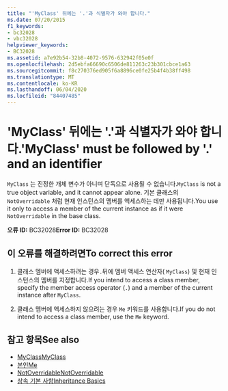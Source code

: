 ```yaml
---
title: "'MyClass' 뒤에는 '.'과 식별자가 와야 합니다."
ms.date: 07/20/2015
f1_keywords:
- bc32028
- vbc32028
helpviewer_keywords:
- BC32028
ms.assetid: a7e92b54-32b8-4072-9576-632942f05e0f
ms.openlocfilehash: 2d5ebfa66690c6506de811263c23b301cbce1a63
ms.sourcegitcommit: f8c270376ed905f6a8896ce0fe25b4f4b38ff498
ms.translationtype: MT
ms.contentlocale: ko-KR
ms.lasthandoff: 06/04/2020
ms.locfileid: "84407485"
---
```

# <a name="myclass-must-be-followed-by--and-an-identifier"></a><span data-ttu-id="2961d-102">'MyClass' 뒤에는 '.'과 식별자가 와야 합니다.</span><span class="sxs-lookup"><span data-stu-id="2961d-102">'MyClass' must be followed by '.' and an identifier</span></span>
<span data-ttu-id="2961d-103">`MyClass` 는 진정한 개체 변수가 아니며 단독으로 사용될 수 없습니다.</span><span class="sxs-lookup"><span data-stu-id="2961d-103">`MyClass` is not a true object variable, and it cannot appear alone.</span></span> <span data-ttu-id="2961d-104">기본 클래스의 `NotOverridable` 처럼 현재 인스턴스의 멤버를 액세스하는 데만 사용됩니다.</span><span class="sxs-lookup"><span data-stu-id="2961d-104">You use it only to access a member of the current instance as if it were `NotOverridable` in the base class.</span></span>  
  
 <span data-ttu-id="2961d-105">**오류 ID:** BC32028</span><span class="sxs-lookup"><span data-stu-id="2961d-105">**Error ID:** BC32028</span></span>  
  
## <a name="to-correct-this-error"></a><span data-ttu-id="2961d-106">이 오류를 해결하려면</span><span class="sxs-lookup"><span data-stu-id="2961d-106">To correct this error</span></span>  
  
1. <span data-ttu-id="2961d-107">클래스 멤버에 액세스하려는 경우`.`뒤에 멤버 액세스 연산자( `MyClass`) 및 현재 인스턴스의 멤버를 지정합니다.</span><span class="sxs-lookup"><span data-stu-id="2961d-107">If you intend to access a class member, specify the member access operator (`.`) and a member of the current instance after `MyClass`.</span></span>  
  
2. <span data-ttu-id="2961d-108">클래스 멤버에 액세스하지 않으려는 경우 `Me` 키워드를 사용합니다.</span><span class="sxs-lookup"><span data-stu-id="2961d-108">If you do not intend to access a class member, use the `Me` keyword.</span></span>  
  
## <a name="see-also"></a><span data-ttu-id="2961d-109">참고 항목</span><span class="sxs-lookup"><span data-stu-id="2961d-109">See also</span></span>

- [<span data-ttu-id="2961d-110">MyClass</span><span class="sxs-lookup"><span data-stu-id="2961d-110">MyClass</span></span>](../programming-guide/program-structure/me-my-mybase-and-myclass.md#myclass)
- [<span data-ttu-id="2961d-111">본인</span><span class="sxs-lookup"><span data-stu-id="2961d-111">Me</span></span>](../programming-guide/program-structure/me-my-mybase-and-myclass.md#me)
- [<span data-ttu-id="2961d-112">NotOverridable</span><span class="sxs-lookup"><span data-stu-id="2961d-112">NotOverridable</span></span>](../language-reference/modifiers/notoverridable.md)
- [<span data-ttu-id="2961d-113">상속 기본 사항</span><span class="sxs-lookup"><span data-stu-id="2961d-113">Inheritance Basics</span></span>](../programming-guide/language-features/objects-and-classes/inheritance-basics.md)
